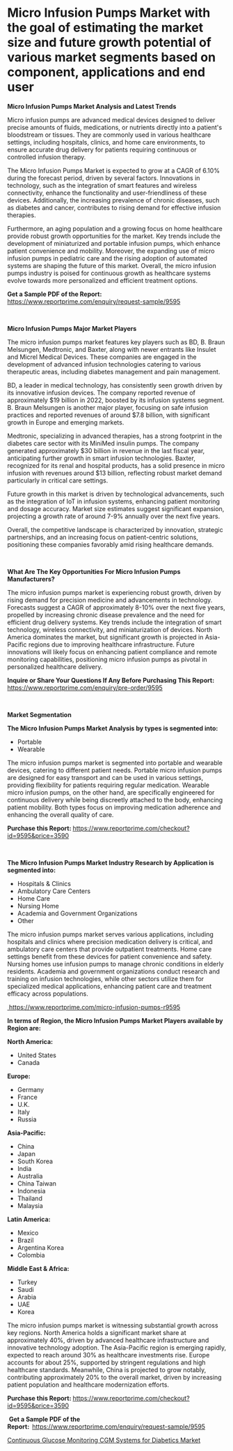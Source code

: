 <p><h1>Micro Infusion Pumps Market with the goal of estimating the market size and future growth potential of various market segments based on component, applications and end user</h1></p><p><strong>Micro Infusion Pumps Market Analysis and Latest Trends</strong></p>
<p><p>Micro infusion pumps are advanced medical devices designed to deliver precise amounts of fluids, medications, or nutrients directly into a patient's bloodstream or tissues. They are commonly used in various healthcare settings, including hospitals, clinics, and home care environments, to ensure accurate drug delivery for patients requiring continuous or controlled infusion therapy.</p><p>The Micro Infusion Pumps Market is expected to grow at a CAGR of 6.10% during the forecast period, driven by several factors. Innovations in technology, such as the integration of smart features and wireless connectivity, enhance the functionality and user-friendliness of these devices. Additionally, the increasing prevalence of chronic diseases, such as diabetes and cancer, contributes to rising demand for effective infusion therapies.</p><p>Furthermore, an aging population and a growing focus on home healthcare provide robust growth opportunities for the market. Key trends include the development of miniaturized and portable infusion pumps, which enhance patient convenience and mobility. Moreover, the expanding use of micro infusion pumps in pediatric care and the rising adoption of automated systems are shaping the future of this market. Overall, the micro infusion pumps industry is poised for continuous growth as healthcare systems evolve towards more personalized and efficient treatment options.</p></p>
<p><strong>Get a Sample PDF of the Report:&nbsp;</strong> <a href="https://www.reportprime.com/enquiry/request-sample/9595?utm_campaign=3040&utm_medium=2&utm_source=Github&utm_content=ia&utm_term=20032025&utm_id=micro-infusion-pumps">https://www.reportprime.com/enquiry/request-sample/9595</a></p>
<p>&nbsp;</p>
<p><strong>Micro Infusion Pumps Major Market Players</strong></p>
<p><p>The micro infusion pumps market features key players such as BD, B. Braun Melsungen, Medtronic, and Baxter, along with newer entrants like Insulet and Micrel Medical Devices. These companies are engaged in the development of advanced infusion technologies catering to various therapeutic areas, including diabetes management and pain management.</p><p>BD, a leader in medical technology, has consistently seen growth driven by its innovative infusion devices. The company reported revenue of approximately $19 billion in 2022, boosted by its infusion systems segment. B. Braun Melsungen is another major player, focusing on safe infusion practices and reported revenues of around $7.8 billion, with significant growth in Europe and emerging markets.</p><p>Medtronic, specializing in advanced therapies, has a strong footprint in the diabetes care sector with its MiniMed insulin pumps. The company generated approximately $30 billion in revenue in the last fiscal year, anticipating further growth in smart infusion technologies. Baxter, recognized for its renal and hospital products, has a solid presence in micro infusion with revenues around $13 billion, reflecting robust market demand particularly in critical care settings.</p><p>Future growth in this market is driven by technological advancements, such as the integration of IoT in infusion systems, enhancing patient monitoring and dosage accuracy. Market size estimates suggest significant expansion, projecting a growth rate of around 7-9% annually over the next five years.</p><p>Overall, the competitive landscape is characterized by innovation, strategic partnerships, and an increasing focus on patient-centric solutions, positioning these companies favorably amid rising healthcare demands.</p></p>
<p>&nbsp;</p>
<p><strong>What Are The Key Opportunities For Micro Infusion Pumps Manufacturers?</strong></p>
<p><p>The micro infusion pumps market is experiencing robust growth, driven by rising demand for precision medicine and advancements in technology. Forecasts suggest a CAGR of approximately 8-10% over the next five years, propelled by increasing chronic disease prevalence and the need for efficient drug delivery systems. Key trends include the integration of smart technology, wireless connectivity, and miniaturization of devices. North America dominates the market, but significant growth is projected in Asia-Pacific regions due to improving healthcare infrastructure. Future innovations will likely focus on enhancing patient compliance and remote monitoring capabilities, positioning micro infusion pumps as pivotal in personalized healthcare delivery.</p></p>
<p><strong>Inquire or Share Your Questions If Any Before Purchasing This Report:</strong> <a href="https://www.reportprime.com/enquiry/pre-order/9595?utm_campaign=3040&utm_medium=2&utm_source=Github&utm_content=ia&utm_term=20032025&utm_id=micro-infusion-pumps">https://www.reportprime.com/enquiry/pre-order/9595</a></p>
<p>&nbsp;</p>
<p><strong>Market Segmentation</strong></p>
<p><strong>The Micro Infusion Pumps Market Analysis by types is segmented into:</strong></p>
<p><ul><li>Portable</li><li>Wearable</li></ul></p>
<p><p>The micro infusion pumps market is segmented into portable and wearable devices, catering to different patient needs. Portable micro infusion pumps are designed for easy transport and can be used in various settings, providing flexibility for patients requiring regular medication. Wearable micro infusion pumps, on the other hand, are specifically engineered for continuous delivery while being discreetly attached to the body, enhancing patient mobility. Both types focus on improving medication adherence and enhancing the overall quality of care.</p></p>
<p><strong>Purchase this Report:&nbsp;</strong><a href="https://www.reportprime.com/checkout?id=9595&price=3590&utm_campaign=3040&utm_medium=2&utm_source=Github&utm_content=ia&utm_term=20032025&utm_id=micro-infusion-pumps">https://www.reportprime.com/checkout?id=9595&price=3590</a></p>
<p>&nbsp;</p>
<p><strong>The Micro Infusion Pumps Market Industry Research by Application is segmented into:</strong></p>
<p><ul><li>Hospitals & Clinics</li><li>Ambulatory Care Centers</li><li>Home Care</li><li>Nursing Home</li><li>Academia and Government Organizations</li><li>Other</li></ul></p>
<p><p>The micro infusion pumps market serves various applications, including hospitals and clinics where precision medication delivery is critical, and ambulatory care centers that provide outpatient treatments. Home care settings benefit from these devices for patient convenience and safety. Nursing homes use infusion pumps to manage chronic conditions in elderly residents. Academia and government organizations conduct research and training on infusion technologies, while other sectors utilize them for specialized medical applications, enhancing patient care and treatment efficacy across populations.</p></p>
<p><a href="https://www.reportprime.com/micro-infusion-pumps-r9595?utm_campaign=3040&utm_medium=2&utm_source=Github&utm_content=ia&utm_term=20032025&utm_id=micro-infusion-pumps">&nbsp;https://www.reportprime.com/micro-infusion-pumps-r9595</a></p>
<p><strong>In terms of Region, the Micro Infusion Pumps Market Players available by Region are:</strong></p>
<p>
    <p> <strong> North America: </strong>
        <ul>
            <li>United States</li>
            <li>Canada</li>
        </ul>
        </p> 
    <p> <strong> Europe: </strong>
        <ul>
            <li>Germany</li>
            <li>France</li>
            <li>U.K.</li>
            <li>Italy</li>
            <li>Russia</li>
        </ul>
        </p> 
    <p> <strong> Asia-Pacific: </strong>
        <ul>
            <li>China</li>
            <li>Japan</li>
            <li>South Korea</li>
            <li>India</li>
            <li>Australia</li>
            <li>China Taiwan</li>
            <li>Indonesia</li>
            <li>Thailand</li>
            <li>Malaysia</li>
        </ul>
        </p> 
    <p> <strong> Latin America: </strong>
        <ul>
            <li>Mexico</li>
            <li>Brazil</li>
            <li>Argentina Korea</li>
            <li>Colombia</li>
        </ul>
        </p> 
    <p> <strong> Middle East & Africa: </strong>
        <ul>
            <li>Turkey</li>
            <li>Saudi</li>
            <li>Arabia</li>
            <li>UAE</li>
            <li>Korea</li>
        </ul>
    </p>
    </p>
<p><p>The micro infusion pumps market is witnessing substantial growth across key regions. North America holds a significant market share at approximately 40%, driven by advanced healthcare infrastructure and innovative technology adoption. The Asia-Pacific region is emerging rapidly, expected to reach around 30% as healthcare investments rise. Europe accounts for about 25%, supported by stringent regulations and high healthcare standards. Meanwhile, China is projected to grow notably, contributing approximately 20% to the overall market, driven by increasing patient population and healthcare modernization efforts.</p></p>
<p><strong>Purchase this Report: </strong><a href="https://www.reportprime.com/checkout?id=9595&price=3590&utm_campaign=3040&utm_medium=2&utm_source=Github&utm_content=ia&utm_term=20032025&utm_id=micro-infusion-pumps">https://www.reportprime.com/checkout?id=9595&price=3590</a></p>
<p>&nbsp;<strong>Get a Sample PDF of the Report:&nbsp;&nbsp;</strong><a href="https://www.reportprime.com/enquiry/request-sample/9595?utm_campaign=3040&utm_medium=2&utm_source=Github&utm_content=ia&utm_term=20032025&utm_id=micro-infusion-pumps">https://www.reportprime.com/enquiry/request-sample/9595</a></p>
<p><strong></strong></p>
<p><p><a href="https://github.com/penecorodz74/Market-Research-Report-List-1/blob/main/continuous-glucose-monitoring-cgm-systems-for-diabetics-market.md?utm_campaign=3040&utm_medium=2&utm_source=Github&utm_content=ia&utm_term=20032025&utm_id=micro-infusion-pumps">Continuous Glucose Monitoring CGM Systems for Diabetics Market</a></p></p>